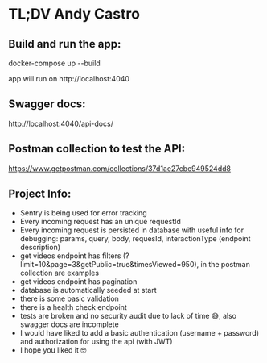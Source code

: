 # TL;DV Andy Castro

## Build and run the app:

docker-compose up --build

app will run on http://localhost:4040

## Swagger docs:

http://localhost:4040/api-docs/

## Postman collection to test the API:

https://www.getpostman.com/collections/37d1ae27cbe949524dd8

## Project Info:

- Sentry is being used for error tracking
- Every incoming request has an unique requestId
- Every incoming request is persisted in database with useful info for debugging: params, query, body, requesId, interactionType (endpoint description)
- get videos endpoint has filters (?limit=10&page=3&getPublic=true&timesViewed=950), in the postman collection are examples
- get videos endpoint has pagination
- database is automatically seeded at start
- there is some basic validation
- there is a health check endpoint
- tests are broken and no security audit due to lack of time 😅, also swagger docs are incomplete
- I would have liked to add a basic authentication (username + password) and authorization for using the api (with JWT)
- I hope you liked it 🤓
